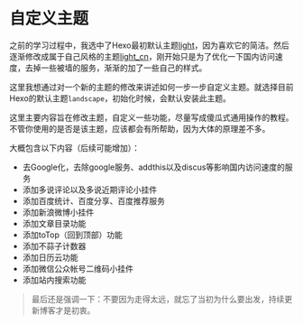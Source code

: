# 自定义主题
之前的学习过程中，我选中了Hexo最初默认主题[light](http://github.com/)，因为喜欢它的简洁。然后逐渐修改成属于自己风格的主题[light_cn](https://github.com/pengloo53/Hexo-theme-light_cn)，刚开始只是为了优化一下国内访问速度，去掉一些被墙的服务，渐渐的加了一些自己的样式。

这里我想通过对一个新的主题的修改来讲述如何一步一步自定义主题。就选择目前Hexo的默认主题`landscape`，初始化时候，会默认安装此主题。

这里主要内容旨在修改主题，自定义一些功能，尽量写成傻瓜式通用操作的教程。不管你使用的是否是该主题，应该都会有所帮助，因为大体的原理差不多。

大概包含以下内容（后续可能增加）：
- 去Google化，去除google服务、addthis以及discus等影响国内访问速度的服务
- 添加多说评论以及多说近期评论小挂件
- 添加百度统计、百度分享、百度推荐服务
- 添加新浪微博小挂件
- 添加文章目录功能
- 添加toTop（回到顶部）功能
- 添加不蒜子计数器
- 添加日历云功能
- 添加微信公众帐号二维码小挂件
- 添加站内搜索功能

> 最后还是强调一下：不要因为走得太远，就忘了当初为什么要出发，持续更新博客才是初衷。